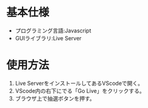 # 基本仕様
- プログラミング言語:Javascript
- GUIライブラリ:Live Server

# 使用方法
1. Live ServerをインストールしてあるVScodeで開く。
1. VScode内の右下にでる「Go Live」をクリックする。
1. ブラウザ上で抽選ボタンを押す。
